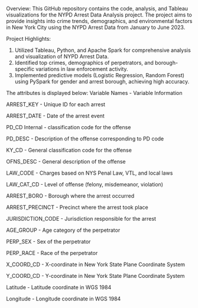 Overview:
This GitHub repository contains the code, analysis, and Tableau visualizations for the NYPD Arrest Data Analysis project. The project aims to provide insights into crime trends, demographics, and environmental factors in New York City using the NYPD Arrest Data from January to June 2023.

Project Highlights:
1. Utilized Tableau, Python, and Apache Spark for comprehensive analysis and visualization of NYPD Arrest Data.
2. Identified top crimes, demographics of perpetrators, and borough-specific variations in law enforcement activity.
3. Implemented predictive models (Logistic Regression, Random Forest) using PySpark for gender and arrest borough, achieving high accuracy.


The attributes is displayed below:
Variable Names - Variable Information

ARREST_KEY - Unique ID for each arrest

ARREST_DATE -	Date of the arrest event

PD_CD	Internal - classification code for the offense

PD_DESC -	Description of the offense corresponding to PD code

KY_CD	- General classification code for the offense

OFNS_DESC -	General description of the offense

LAW_CODE - Charges based on NYS Penal Law, VTL, and local laws

LAW_CAT_CD - Level of offense (felony, misdemeanor, violation)

ARREST_BORO	- Borough where the arrest occurred

ARREST_PRECINCT -	Precinct where the arrest took place

JURISDICTION_CODE -	Jurisdiction responsible for the arrest

AGE_GROUP -	Age category of the perpetrator

PERP_SEX - Sex of the perpetrator

PERP_RACE - Race of the perpetrator

X_COORD_CD - X-coordinate in New York State Plane Coordinate System

Y_COORD_CD - Y-coordinate in New York State Plane Coordinate System

Latitude - Latitude coordinate in WGS 1984

Longitude - Longitude coordinate in WGS 1984
